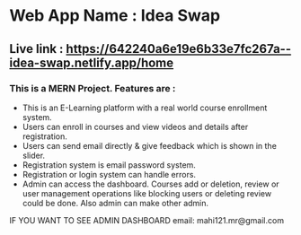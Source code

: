 # Web App Name : Idea Swap

## Live link : https://642240a6e19e6b33e7fc267a--idea-swap.netlify.app/home

### This is a MERN Project. Features are :
<ul>
  <li>This is an E-Learning platform with a real world course enrollment system.</li>
  <li>Users can enroll in courses and view videos and details after registration.</li>
  <li>Users can send email directly & give feedback which is shown in the slider.</li>
  <li>Registration system is email password system.</li>
  <li>Registration or login system can handle errors.</li>
  <li>Admin can access the dashboard. Courses add or deletion, review or user management operations like blocking users or deleting review could be done. Also admin can make other admin.</li>
</ul>
<bold>IF YOU WANT TO SEE ADMIN DASHBOARD email: mahi121.mr@gmail.com</bold>




